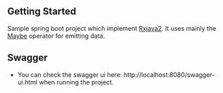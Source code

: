 ## Getting Started
Sample spring boot project which implement [Rxjava2](https://github.com/ReactiveX/RxJava). It uses mainly the [Maybe](http://reactivex.io/RxJava/2.x/javadoc/io/reactivex/Maybe.html) operator for emitting data.

## Swagger
* You can check the swagger ui here: http://localhost:8080/swagger-ui.html when running the project.
